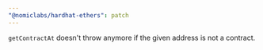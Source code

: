 ```yaml
---
"@nomiclabs/hardhat-ethers": patch
---
```


`getContractAt` doesn't throw anymore if the given address is not a contract.
